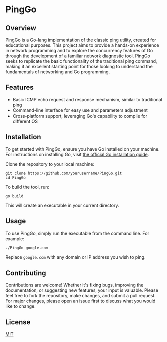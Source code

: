 # PingGo

## Overview

PingGo is a Go-lang implementation of the classic ping utility, created for educational purposes. This project aims to provide a hands-on experience in network programming and to explore the concurrency features of Go through the development of a familiar network diagnostic tool. PingGo seeks to replicate the basic functionality of the traditional ping command, making it an excellent starting point for those looking to understand the fundamentals of networking and Go programming.

## Features

- Basic ICMP echo request and response mechanism, similar to traditional ping
- Command-line interface for easy use and parameters adjustment
- Cross-platform support, leveraging Go's capability to compile for different OS

## Installation

To get started with PingGo, ensure you have Go installed on your machine. For instructions on installing Go, visit [the official Go installation guide](https://golang.org/doc/install).

Clone the repository to your local machine:

```
git clone https://github.com/yourusername/PingGo.git
cd PingGo
```

To build the tool, run:

```
go build
```

This will create an executable in your current directory.

## Usage

To use PingGo, simply run the executable from the command line. For example:

```
./PingGo google.com
```

Replace `google.com` with any domain or IP address you wish to ping.

## Contributing

Contributions are welcome! Whether it's fixing bugs, improving the documentation, or suggesting new features, your input is valuable. Please feel free to fork the repository, make changes, and submit a pull request. For major changes, please open an issue first to discuss what you would like to change.

## License

[MIT](https://choosealicense.com/licenses/mit/)

